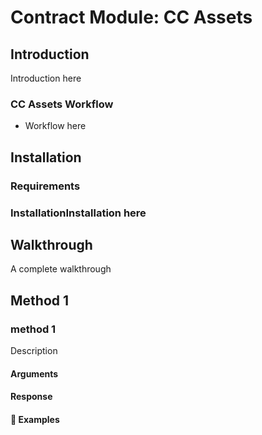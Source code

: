 # Contract Module: CC Assets

## Introduction

Introduction here

### CC Assets Workflow

- Workflow here

## Installation

### Requirements

### InstallationInstallation here

## Walkthrough

A complete walkthrough

## Method 1

### method 1

Description

#### Arguments

#### Response

#### :pushpin: Examples
